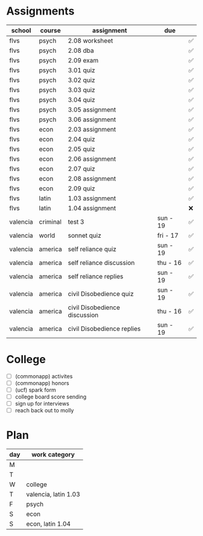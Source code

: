 # Assignments 
| school   | course   | assignment                    | due      |    |
|----------|----------|-------------------------------|----------|----|
| flvs     | psych    | 2.08 worksheet                |          | ✅ |
| flvs     | psych    | 2.08 dba                      |          | ✅ |
| flvs     | psych    | 2.09 exam                     |          | ✅ |
| flvs     | psych    | 3.01 quiz                     |          | ✅ |
| flvs     | psych    | 3.02 quiz                     |          | ✅ |
| flvs     | psych    | 3.03 quiz                     |          | ✅ |
| flvs     | psych    | 3.04 quiz                     |          | ✅ |
| flvs     | psych    | 3.05 assignment               |          | ✅ |
| flvs     | psych    | 3.06 assignment               |          | ✅ |
| flvs     | econ     | 2.03 assignment               |          | ✅ |
| flvs     | econ     | 2.04 quiz                     |          | ✅ |
| flvs     | econ     | 2.05 quiz                     |          | ✅ |
| flvs     | econ     | 2.06 assignment               |          | ✅ |
| flvs     | econ     | 2.07 quiz                     |          | ✅ |
| flvs     | econ     | 2.08 assignment               |          | ✅ |
| flvs     | econ     | 2.09 quiz                     |          | ✅ |
| flvs     | latin    | 1.03 assignment               |          | ✅ |
| flvs     | latin    | 1.04 assignment               |          | ❌ |
| valencia | criminal | test 3                        | sun - 19 | ✅ |
| valencia | world    | sonnet quiz                   | fri - 17 | ✅ |
| valencia | america  | self reliance quiz            | sun - 19 | ✅ |
| valencia | america  | self reliance discussion      | thu - 16 | ✅ |
| valencia | america  | self reliance replies         | sun - 19 | ✅ |
| valencia | america  | civil Disobedience quiz       | sun - 19 | ✅ |
| valencia | america  | civil Disobedience discussion | thu - 16 | ✅ |
| valencia | america  | civil Disobedience replies    | sun - 19 | ✅ |

# College 
* [ ] (commonapp) activites
* [ ] (commonapp) honors
* [ ] (ucf) spark form
* [ ] college board score sending
* [ ] sign up for interviews
* [ ] reach back out to molly

# Plan 
| day | work category        |
|-----|----------------------|
| M   |                      |
| T   |                      |
| W   | college              |
| T   | valencia, latin 1.03 |
| F   | psych                |
| S   | econ                 |
| S   | econ, latin 1.04     |
